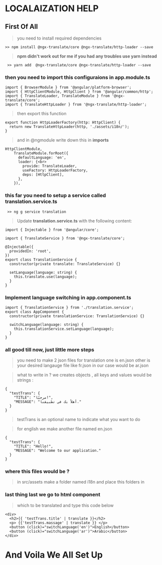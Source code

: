 # LOCALAIZATION HELP

## First Of All 

> you need to install required dependencies

` >> npm install @ngx-translate/core @ngx-translate/http-loader --save `

> **npm didn't work out for me if you had any troubles use yarn instead**

` >> yarn add  @ngx-translate/core @ngx-translate/http-loader --save`

### then you need to import this configuraions in **app.module.ts**
    
    
    import { BrowserModule } from '@angular/platform-browser';
    import { HttpClientModule, HttpClient } from '@angular/common/http';
    import { TranslateLoader, TranslateModule } from '@ngx-translate/core';
    import { TranslateHttpLoader } from '@ngx-translate/http-loader';
    

> then export this function 


    export function HttpLoaderFactory(http: HttpClient) {
      return new TranslateHttpLoader(http, './assets/i18n/');
    }


> and in @ngmodule write down this in **imports**


 
    HttpClientModule, 
        TranslateModule.forRoot({ 
          defaultLanguage: 'en',
          loader: {<br>
            provide: TranslateLoader,
            useFactory: HttpLoaderFactory,
            deps: [HttpClient],
          },
        }),
     


### this far you need to setup a service called translation.service.ts
` >> ng g service translation`

> Update **translation.service.ts** with the following content:

    import { Injectable } from '@angular/core';
    
    import { TranslateService } from '@ngx-translate/core';
    
    @Injectable({
      providedIn: 'root',
    })
    export class TranslationService {
      constructor(private translate: TranslateService) {}
    
      setLanguage(language: string) {
        this.translate.use(language);
      }
    } 

###  Implement language switching in **app.component.ts**
  
    import { TranslationService } from './translation.service';
    export class AppComponent {
      constructor(private translationService: TranslationService) {}
    
      switchLanguage(language: string) {
        this.translationService.setLanguage(language);
      }
    } 


### all good till now, just little more steps
> you need to make 2 json files for translation one is en.json other is your desired langauge file like fr.json in our case would be ar.json

> what to write in ? we creates objects , all keys and values would be strings :



    {
      "testTrans": {
        "TITLE": "مرحبًا!",
        "MESSAGE": "أهلاً بك في تطبيقنا."
      }
    } 


> testTrans is an optional name to indicate what you want to do 

> for english we make another file named en.json

    
    {
      "testTrans": {
        "TITLE": "Hello!",
        "MESSAGE": "Welcome to our application."
      }
    }


### where this files would be ?
> in src/assets make a folder named i18n and place this folders in


### last thing last we go to html component
> which to be translated and type this code below

    <div>
      <h2>{{ 'testTrans.title' | translate }}</h2>
      <p> {{'testTrans.massage' | translate }} </p>
      <button (click)="switchLanguage('en')">English</button>
      <button (click)="switchLanguage('ar')">Arabic</button>
    </div>


# And Voila We All Set Up
